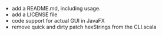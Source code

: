 * add a README.md, including usage.
* add a LICENSE file
* code support for actual GUI in JavaFX
* remove quick and dirty patch hexStrings from the CLI.scala
